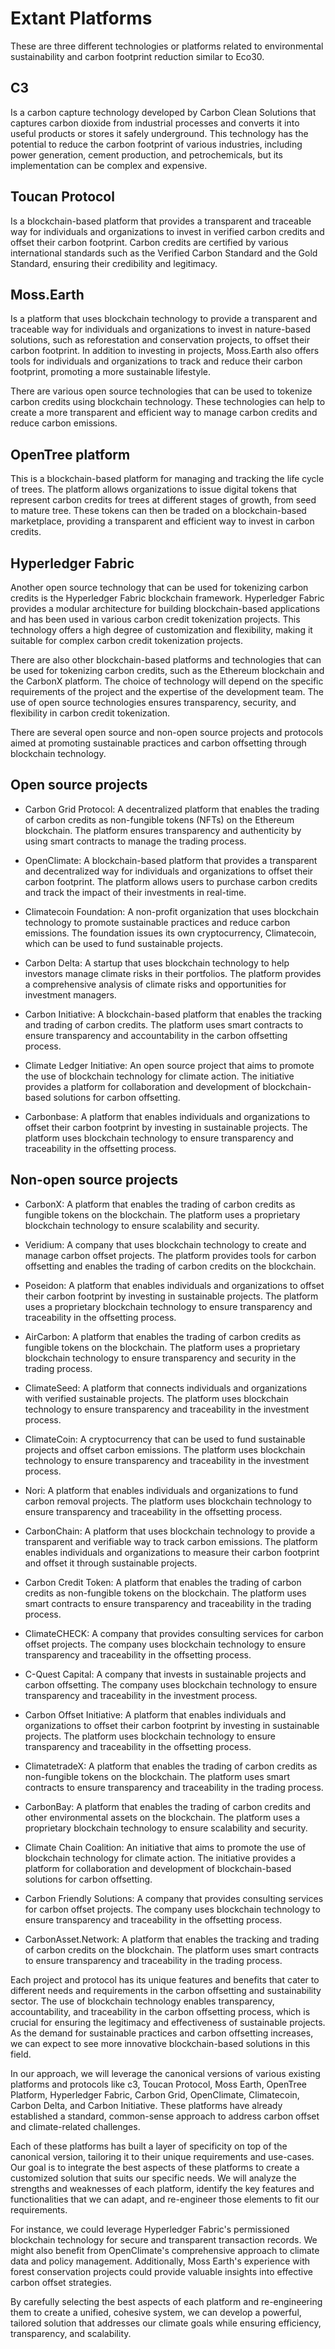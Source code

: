 
# Extant Platforms

These are three different technologies or platforms related to environmental sustainability and carbon footprint reduction similar to Eco30.

## C3

Is a carbon capture technology developed by Carbon Clean Solutions that captures carbon dioxide from industrial processes and converts it into useful products or stores it safely underground. This technology has the potential to reduce the carbon footprint of various industries, including power generation, cement production, and petrochemicals, but its implementation can be complex and expensive.

## Toucan Protocol

Is a blockchain-based platform that provides a transparent and traceable way for individuals and organizations to invest in verified carbon credits and offset their carbon footprint. Carbon credits are certified by various international standards such as the Verified Carbon Standard and the Gold Standard, ensuring their credibility and legitimacy.

## Moss.Earth

Is a platform that uses blockchain technology to provide a transparent and traceable way for individuals and organizations to invest in nature-based solutions, such as reforestation and conservation projects, to offset their carbon footprint. In addition to investing in projects, Moss.Earth also offers tools for individuals and organizations to track and reduce their carbon footprint, promoting a more sustainable lifestyle.

There are various open source technologies that can be used to tokenize carbon credits using blockchain technology. These technologies can help to create a more transparent and efficient way to manage carbon credits and reduce carbon emissions.

## OpenTree platform

This is a blockchain-based platform for managing and tracking the life cycle of trees. The platform allows organizations to issue digital tokens that represent carbon credits for trees at different stages of growth, from seed to mature tree. These tokens can then be traded on a blockchain-based marketplace, providing a transparent and efficient way to invest in carbon credits.

## Hyperledger Fabric

Another open source technology that can be used for tokenizing carbon credits is the Hyperledger Fabric blockchain framework. Hyperledger Fabric provides a modular architecture for building blockchain-based applications and has been used in various carbon credit tokenization projects. This technology offers a high degree of customization and flexibility, making it suitable for complex carbon credit tokenization projects.

There are also other blockchain-based platforms and technologies that can be used for tokenizing carbon credits, such as the Ethereum blockchain and the CarbonX platform. The choice of technology will depend on the specific requirements of the project and the expertise of the development team. The use of open source technologies ensures transparency, security, and flexibility in carbon credit tokenization.

There are several open source and non-open source projects and protocols aimed at promoting sustainable practices and carbon offsetting through blockchain technology.

## Open source projects

- Carbon Grid Protocol: A decentralized platform that enables the trading of carbon credits as non-fungible tokens (NFTs) on the Ethereum blockchain. The platform ensures transparency and authenticity by using smart contracts to manage the trading process.

- OpenClimate: A blockchain-based platform that provides a transparent and decentralized way for individuals and organizations to offset their carbon footprint. The platform allows users to purchase carbon credits and track the impact of their investments in real-time.

- Climatecoin Foundation: A non-profit organization that uses blockchain technology to promote sustainable practices and reduce carbon emissions. The foundation issues its own cryptocurrency, Climatecoin, which can be used to fund sustainable projects.

- Carbon Delta: A startup that uses blockchain technology to help investors manage climate risks in their portfolios. The platform provides a comprehensive analysis of climate risks and opportunities for investment managers.

- Carbon Initiative: A blockchain-based platform that enables the tracking and trading of carbon credits. The platform uses smart contracts to ensure transparency and accountability in the carbon offsetting process.

- Climate Ledger Initiative: An open source project that aims to promote the use of blockchain technology for climate action. The initiative provides a platform for collaboration and development of blockchain-based solutions for carbon offsetting.

- Carbonbase: A platform that enables individuals and organizations to offset their carbon footprint by investing in sustainable projects. The platform uses blockchain technology to ensure transparency and traceability in the offsetting process.

## Non-open source projects

- CarbonX: A platform that enables the trading of carbon credits as fungible tokens on the blockchain. The platform uses a proprietary blockchain technology to ensure scalability and security.

- Veridium: A company that uses blockchain technology to create and manage carbon offset projects. The platform provides tools for carbon offsetting and enables the trading of carbon credits on the blockchain.

- Poseidon: A platform that enables individuals and organizations to offset their carbon footprint by investing in sustainable projects. The platform uses a proprietary blockchain technology to ensure transparency and traceability in the offsetting process.

- AirCarbon: A platform that enables the trading of carbon credits as fungible tokens on the blockchain. The platform uses a proprietary blockchain technology to ensure transparency and security in the trading process.

- ClimateSeed: A platform that connects individuals and organizations with verified sustainable projects. The platform uses blockchain technology to ensure transparency and traceability in the investment process.

- ClimateCoin: A cryptocurrency that can be used to fund sustainable projects and offset carbon emissions. The platform uses blockchain technology to ensure transparency and traceability in the investment process.

- Nori: A platform that enables individuals and organizations to fund carbon removal projects. The platform uses blockchain technology to ensure transparency and traceability in the offsetting process.

- CarbonChain: A platform that uses blockchain technology to provide a transparent and verifiable way to track carbon emissions. The platform enables individuals and organizations to measure their carbon footprint and offset it through sustainable projects.

- Carbon Credit Token: A platform that enables the trading of carbon credits as non-fungible tokens on the blockchain. The platform uses smart contracts to ensure transparency and traceability in the trading process.

- ClimateCHECK: A company that provides consulting services for carbon offset projects. The company uses blockchain technology to ensure transparency and traceability in the offsetting process.

- C-Quest Capital: A company that invests in sustainable projects and carbon offsetting. The company uses blockchain technology to ensure transparency and traceability in the investment process.

- Carbon Offset Initiative: A platform that enables individuals and organizations to offset their carbon footprint by investing in sustainable projects. The platform uses blockchain technology to ensure transparency and traceability in the offsetting process.

- ClimatetradeX: A platform that enables the trading of carbon credits as non-fungible tokens on the blockchain. The platform uses smart contracts to ensure transparency and traceability in the trading process.

- CarbonBay: A platform that enables the trading of carbon credits and other environmental assets on the blockchain. The platform uses a proprietary blockchain technology to ensure scalability and security.

- Climate Chain Coalition: An initiative that aims to promote the use of blockchain technology for climate action. The initiative provides a platform for collaboration and development of blockchain-based solutions for carbon offsetting.

- Carbon Friendly Solutions: A company that provides consulting services for carbon offset projects. The company uses blockchain technology to ensure transparency and traceability in the offsetting process.

- CarbonAsset.Network: A platform that enables the tracking and trading of carbon credits on the blockchain. The platform uses smart contracts to ensure transparency and traceability in the trading process.

Each project and protocol has its unique features and benefits that cater to different needs and requirements in the carbon offsetting and sustainability sector. The use of blockchain technology enables transparency, accountability, and traceability in the carbon offsetting process, which is crucial for ensuring the legitimacy and effectiveness of sustainable projects. As the demand for sustainable practices and carbon offsetting increases, we can expect to see more innovative blockchain-based solutions in this field.

In our approach, we will leverage the canonical versions of various existing platforms and protocols like c3, Toucan Protocol, Moss Earth, OpenTree Platform, Hyperledger Fabric, Carbon Grid, OpenClimate, Climatecoin, Carbon Delta, and Carbon Initiative. These platforms have already established a standard, common-sense approach to address carbon offset and climate-related challenges.

Each of these platforms has built a layer of specificity on top of the canonical version, tailoring it to their unique requirements and use-cases. Our goal is to integrate the best aspects of these platforms to create a customized solution that suits our specific needs. We will analyze the strengths and weaknesses of each platform, identify the key features and functionalities that we can adapt, and re-engineer those elements to fit our requirements.

For instance, we could leverage Hyperledger Fabric's permissioned blockchain technology for secure and transparent transaction records. We might also benefit from OpenClimate's comprehensive approach to climate data and policy management. Additionally, Moss Earth's experience with forest conservation projects could provide valuable insights into effective carbon offset strategies.

By carefully selecting the best aspects of each platform and re-engineering them to create a unified, cohesive system, we can develop a powerful, tailored solution that addresses our climate goals while ensuring efficiency, transparency, and scalability.